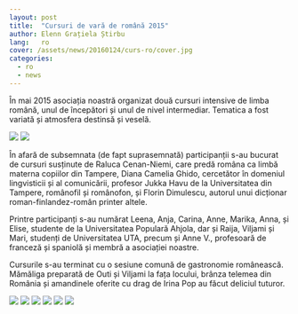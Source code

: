 ```yaml
---
layout: post
title:  "Cursuri de vară de română 2015"
author: Elenn Grațiela Știrbu
lang:   ro
cover: /assets/news/20160124/curs-ro/cover.jpg
categories:
  - ro
  - news
---
```


În mai 2015 asociația noastră organizat două cursuri intensive de limba română, unul de începători și unul de nivel intermediar. Tematica a fost variată și atmosfera destinsă și veselă.

<div class="photos-grid" data-columns>
  <img src="/assets/news/20160124/curs-ro/1.jpg">
  <img src="/assets/news/20160124/curs-ro/2.jpg">
</div>

<div class="clear"></div>
 
În afară de subsemnata (de fapt suprasemnată) participanții s-au bucurat de cursuri susținute de Raluca Cenan-Niemi, care predă româna ca limbă materna copiilor din Tampere, Diana Camelia Ghido, cercetător în domeniul lingvisticii și al comunicării, profesor Jukka Havu de la Universitatea din Tampere, românofil și românofon, și Florin Dimulescu, autorul unui dicționar roman-finlandez-român printer altele.
 
Printre participanți s-au numărat Leena, Anja, Carina, Anne, Marika, Anna, și Elise, studente de la Universitatea Populară Ahjola, dar și Raija, Viljami și Mari, studenți de Universitatea UTA, precum și Anne V., profesoară de franceză și spaniolă și membră a asociației noastre.
 
Cursurile s-au terminat cu o sesiune comună de gastronomie românească. Mămăliga preparată de Outi și Viljami la fața locului, brânza telemea din România și amandinele oferite cu drag de Irina Pop au făcut deliciul tuturor.

<div class="photos-grid" data-columns>
  <img src="/assets/news/20160124/curs-ro/3.jpg">
  <img src="/assets/news/20160124/curs-ro/4.jpg">
  <img src="/assets/news/20160124/curs-ro/5.jpg">
  <img src="/assets/news/20160124/curs-ro/6.jpg">
  <img src="/assets/news/20160124/curs-ro/7.jpg">
  <img src="/assets/news/20160124/curs-ro/8.jpg">
</div>